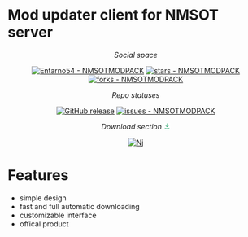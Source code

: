 # Mod updater client for NMSOT server

<div align="center">
<i>Social space</i>

<a href="https://github.com/Entarno54/NMSOTMODPACK" title="Go to GitHub repo"><img src="https://img.shields.io/static/v1?label=Entarno54&message=NMSOTMODPACK&color=cyan&logo=github" alt="Entarno54 - NMSOTMODPACK"></a>
<a href="https://github.com/Entarno54/NMSOTMODPACK"><img src="https://img.shields.io/github/stars/Entarno54/NMSOTMODPACK?style=social" alt="stars - NMSOTMODPACK"></a>
<a href="https://github.com/Entarno54/NMSOTMODPACK"><img src="https://img.shields.io/github/forks/Entarno54/NMSOTMODPACK?style=social" alt="forks - NMSOTMODPACK"></a>
</div>

<div align="center">
<i>Repo statuses</i>

<a href="https://github.com/Entarno54/NMSOTMODPACK/releases/"><img src="https://img.shields.io/github/release/Entarno54/NMSOTMODPACK?include_prereleases=&sort=semver&color=cyan" alt="GitHub release"></a>
<a href="https://github.com/Entarno54/NMSOTMODPACK/issues"><img src="https://img.shields.io/github/issues/Entarno54/NMSOTMODPACK" alt="issues - NMSOTMODPACK"></a>
</div>
<div align="center">
<i>Download section</i> <img src="src/dwnld.png", width="13">

<a href="https://drive.google.com/file/d/16m95a1q--m7L4OXKJOtYeuYUZCi9KWCl/view?usp=sharing"><img src="https://img.shields.io/badge/-Download-2ea44f?style=for-the-badge" alt="Nj"></a>
</div>

# Features

- simple design
- fast and full automatic downloading
- customizable interface
- offical product
